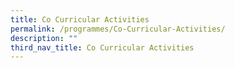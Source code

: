 ```yaml
---
title: Co Curricular Activities
permalink: /programmes/Co-Curricular-Activities/
description: ""
third_nav_title: Co Curricular Activities
---
```


